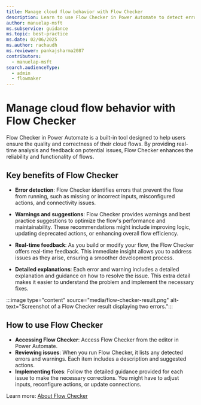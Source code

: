 ```yaml
---
title: Manage cloud flow behavior with Flow Checker
description: Learn to use Flow Checker in Power Automate to detect errors, receive warnings, and get suggestions for optimizing your cloud flows.
author: manuelap-msft
ms.subservice: guidance
ms.topic: best-practice
ms.date: 02/06/2025
ms.author: rachaudh
ms.reviewer: pankajsharma2087
contributors: 
  - manuelap-msft
search.audienceType: 
  - admin
  - flowmaker
---
```


# Manage cloud flow behavior with Flow Checker

Flow Checker in Power Automate is a built-in tool designed to help users ensure the quality and correctness of their cloud flows. By providing real-time analysis and feedback on potential issues, Flow Checker enhances the reliability and functionality of flows. 

## Key benefits of Flow Checker

- **Error detection**: Flow Checker identifies errors that prevent the flow from running, such as missing or incorrect inputs, misconfigured actions, and connectivity issues. 

- **Warnings and suggestions**: Flow Checker provides warnings and best practice suggestions to optimize the flow's performance and maintainability. These recommendations might include improving logic, updating deprecated actions, or enhancing overall flow efficiency.

- **Real-time feedback**: As you build or modify your flow, the Flow Checker offers real-time feedback. This immediate insight allows you to address issues as they arise, ensuring a smoother development process.

- **Detailed explanations**: Each error and warning includes a detailed explanation and guidance on how to resolve the issue. This extra detail makes it easier to understand the problem and implement the necessary fixes.

:::image type="content" source="media/flow-checker-result.png" alt-text="Screenshot of a Flow Checker result displaying two errors.":::

## How to use Flow Checker

- **Accessing Flow Checker**: Access Flow Checker from the editor in Power Automate. 
- **Reviewing issues**: When you run Flow Checker, it lists any detected errors and warnings. Each item includes a description and suggested actions.
- **Implementing fixes**: Follow the detailed guidance provided for each issue to make the necessary corrections. You might have to adjust inputs, reconfigure actions, or update connections.

Learn more: [About Flow Checker](/power-automate/error-checker)